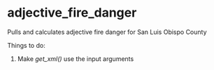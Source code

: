 # adjective_fire_danger
Pulls and calculates adjective fire danger for San Luis Obispo County

Things to do:
1) Make *get_xml()* use the input arguments

